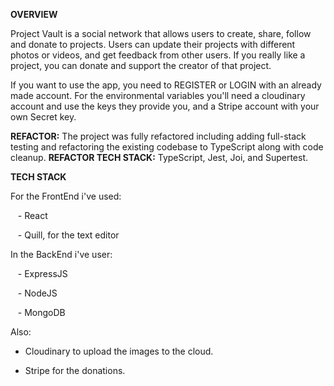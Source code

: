 **OVERVIEW**

Project Vault is a social network that allows users to create, share, follow and donate to projects. Users can update their projects with different photos or videos, and get feedback from other users. If you really like a project, you can donate and support the creator of that project.

If you want to use the app, you need to REGISTER or LOGIN with an already made account. For the environmental variables you'll need a cloudinary account and use the keys they provide you, and a Stripe account with your own Secret key.

**REFACTOR:** The project was fully refactored including adding full-stack testing and refactoring the existing codebase to TypeScript along with code cleanup.
**REFACTOR TECH STACK:** TypeScript, Jest, Joi, and Supertest.

**TECH STACK**

For the FrontEnd i've used:

   - React

   - Quill, for the text editor

In the BackEnd i've user:

   - ExpressJS

   - NodeJS

   - MongoDB
   
Also: 
   - Cloudinary to upload the images to the cloud.
   
   - Stripe for the donations.
   
